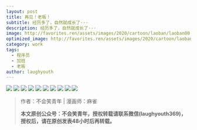 ```yaml
---
layout: post
title: 再见！老板！
subtitle: 经历多了，自然就成长了···
description: 经历多了，自然就成长了···
image: http://favorites.ren/assets/images/2020/cartoon/laoban/laoban00.jpeg
optimized_image: http://favorites.ren/assets/images/2020/cartoon/laoban/laoban00.jpeg
category: work
tags:
  - 程序员
  - 加班
  - 老板
author: laughyouth
---
```


![](http://favorites.ren/assets/images/2020/cartoon/laoban/laoban01.jpg)
![](http://favorites.ren/assets/images/2020/cartoon/laoban/laoban02.jpg)
![](http://favorites.ren/assets/images/2020/cartoon/laoban/laoban03.jpg)
![](http://favorites.ren/assets/images/2020/cartoon/laoban/laoban04.jpg)
![](http://favorites.ren/assets/images/2020/cartoon/laoban/laoban05.jpg)
![](http://favorites.ren/assets/images/2020/cartoon/laoban/laoban06.jpg)
![](http://favorites.ren/assets/images/2020/cartoon/laoban/laoban07.jpg)
![](http://favorites.ren/assets/images/2020/cartoon/laoban/laoban08.jpg)
![](http://favorites.ren/assets/images/2020/cartoon/laoban/laoban09.jpg)
![](http://favorites.ren/assets/images/2020/cartoon/laoban/laoban10.jpg)




>作者：不会笑青年 | 漫画师：麻雀
>
>**本文原创公众号：不会笑青年，授权转载请联系微信(laughyouth369)，授权后，请在原创发表48小时后再转载。**


